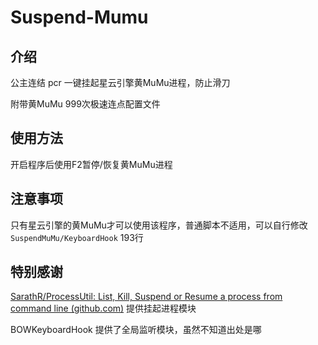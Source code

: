 # Suspend-Mumu

## 介绍

公主连结 pcr 一键挂起星云引擎黄MuMu进程，防止滑刀

附带黄MuMu 999次极速连点配置文件

## 使用方法

开启程序后使用F2暂停/恢复黄MuMu进程

## 注意事项

只有星云引擎的黄MuMu才可以使用该程序，普通脚本不适用，可以自行修改 `SuspendMuMu/KeyboardHook` 193行

## 特别感谢

[SarathR/ProcessUtil: List, Kill, Suspend or Resume a process from command line (github.com)](https://github.com/SarathR/ProcessUtil) 提供挂起进程模块

BOWKeyboardHook 提供了全局监听模块，虽然不知道出处是哪
